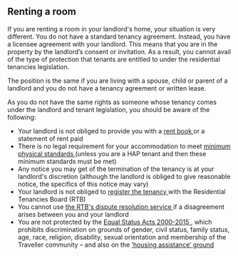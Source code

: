 ##  Renting a room

If you are renting a room in your landlord's home, your situation is very
different. You do not have a standard tenancy agreement. Instead, you have a
licensee agreement with your landlord. This means that you are in the property
by the landlord’s consent or invitation. As a result, you cannot avail of the
type of protection that tenants are entitled to under the residential
tenancies legislation.

The position is the same if you are living with a spouse, child or parent of a
landlord and you do not have a tenancy agreement or written lease.

As you do not have the same rights as someone whose tenancy comes under the
landlord and tenant legislation, you should be aware of the following:

  * Your landlord is not obliged to provide you with a [ rent book ](/en/housing/renting-a-home/tenants-rights-and-responsibilities/rent-books/) or a statement of rent paid 
  * There is no legal requirement for your accommodation to meet [ minimum physical standards ](/en/housing/renting-a-home/tenants-rights-and-responsibilities/minimum-standards-for-rented-homes/) (unless you are a HAP tenant and then these minimum standards must be met) 
  * Any notice you may get of the termination of the tenancy is at your landlord's discretion (although the landlord is obliged to give reasonable notice, the specifics of this notice may vary) 
  * Your landlord is not obliged to [ register the tenancy ](/en/housing/renting-a-home/landlords-rights-and-responsibilities/registering-a-tenancy/) with the Residential Tenancies Board (RTB) 
  * You cannot use [ the RTB's dispute resolution service ](/en/housing/renting-a-home/disputes-between-landlords-and-tenants#lbc6be) if a disagreement arises between you and your landlord 
  * You are not protected by the [ Equal Status Acts 2000-2015 ](http://www.lawreform.ie/_fileupload/RevisedActs/WithAnnotations/HTML/EN_ACT_2000_0008.HTM) , which prohibits discrimination on grounds of gender, civil status, family status, age, race, religion, disability, sexual orientation and membership of the Traveller community – and also on the [ ‘housing assistance’ ground ](http://www.ihrec.ie/your-rights/housing-assistance.html)
